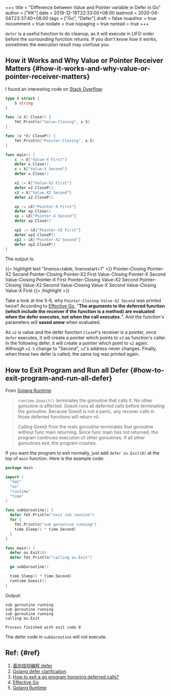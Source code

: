 +++
title = "Difference between Value and Pointer variable in Defer in Go"
author = ["KK"]
date = 2019-12-19T22:33:00+08:00
lastmod = 2020-04-04T23:37:40+08:00
tags = ["Go", "Defer"]
draft = false
noauthor = true
nocomment = true
nodate = true
nopaging = true
noread = true
+++

`defer` is a useful function to do cleanup, as it will execute in LIFO order before the surrounding function returns. If you don't know how it works, sometimes the execution result may confuse you.


## How it Works and Why Value or Pointer Receiver Matters {#how-it-works-and-why-value-or-pointer-receiver-matters}

I found an interesting code on [Stack Overflow](https://stackoverflow.com/questions/28893586/golang-defer-clarification):

```go
type X struct {
    S string
}

func (x X) Close() {
    fmt.Println("Value-Closing", x.S)
}

func (x *X) CloseP() {
    fmt.Println("Pointer-Closing", x.S)
}

func main() {
    x := X{"Value-X First"}
    defer x.Close()
    x = X{"Value-X Second"}
    defer x.Close()

    x2 := X{"Value-X2 First"}
    defer x2.CloseP()
    x2 = X{"Value-X2 Second"}
    defer x2.CloseP()

    xp := &X{"Pointer-X First"}
    defer xp.Close()
    xp = &X{"Pointer-X Second"}
    defer xp.Close()

    xp2 := &X{"Pointer-X2 First"}
    defer xp2.CloseP()
    xp2 = &X{"Pointer-X2 Second"}
    defer xp2.CloseP()
}
```

The output is:

{{< highlight text "linenos=table, linenostart=1" >}}
Pointer-Closing Pointer-X2 Second
Pointer-Closing Pointer-X2 First
Value-Closing Pointer-X Second
Value-Closing Pointer-X First
Pointer-Closing Value-X2 Second
Pointer-Closing Value-X2 Second
Value-Closing Value-X Second
Value-Closing Value-X First
{{< /highlight >}}

Take a look at line 5-6, why `Pointer-Closing Value-X2 Second` was printed twice? According to [Effective Go](https://golang.org/doc/effective%5Fgo.html#defer), "**The arguments to the deferred function (which include the receiver if the function is a method) are evaluated when the defer executes, not when the call executes.**". And the function's parameters will **saved anew** when evaluated.

As `x2` is value and the defer function `CloseP`'s receiver is a pointer, once `defer` executes, it will create a pointer which points to `x2` as function's caller. In the following defer, it will create a pointer which point to `x2` again. Although `x2.S` change to "Second", `x2`'s address never changes. Finally, when these two defer is called, the same log was printed again.


## How to Exit Program and Run all Defer {#how-to-exit-program-and-run-all-defer}

From [Golang Runtime](https://golang.org/pkg/runtime/#Goexit):

> `runtime.Goexit()` terminates the goroutine that calls it. No other goroutine is affected. Goexit runs all deferred calls before terminating the goroutine. Because Goexit is not a panic, any recover calls in those deferred functions will return nil.
>
> Calling Goexit from the main goroutine terminates that goroutine without func main returning. Since func main has not returned, the program continues execution of other goroutines. If all other goroutines exit, the program crashes.

If you want the program to exit normally, just add `defer os.Exit(0)` at the top of `main` function. Here is the example code:

```go
package main

import (
  "fmt"
  "os"
  "runtime"
  "time"
)

func subGoroutine() {
  defer fmt.Println("exit sub routine")
  for {
    fmt.Println("sub goroutine running")
    time.Sleep(1 * time.Second)
  }
}

func main() {
  defer os.Exit(0)
  defer fmt.Println("calling os.Exit")

  go subGoroutine()

  time.Sleep(2 * time.Second)
  runtime.Goexit()
}
```

Output:

```nil
sub goroutine running
sub goroutine running
sub goroutine running
calling os.Exit

Process finished with exit code 0
```

The defer code in `subGoroutine` will not execute.


## Ref: {#ref}

1.  [面向信仰编程 defer](https://draveness.me/golang/keyword/golang-defer.html)
2.  [Golang defer clarification](https://stackoverflow.com/questions/28893586/golang-defer-clarification)
3.  [How to exit a go program honoring deferred calls?](https://stackoverflow.com/questions/27629380/how-to-exit-a-go-program-honoring-deferred-calls/39755730)
4.  [Effective Go](https://golang.org/doc/effective%5Fgo.html#defer)
5.  [Golang Runtime](https://golang.org/pkg/runtime/#Goexit)
